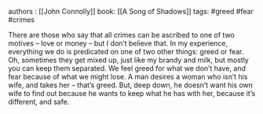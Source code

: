 authors : [[John Connolly]]
book: [[A Song of Shadows]]
tags: #greed #fear #crimes

There are those who say that all crimes can be ascribed to one of two motives – love or money – but I don’t believe that. In my experience, everything we do is predicated on one of two other things: greed or fear. Oh, sometimes they get mixed up, just like my brandy and milk, but mostly you can keep them separated. We feel greed for what we don’t have, and fear because of what we might lose. A man desires a woman who isn’t his wife, and takes her – that’s greed. But, deep down, he doesn’t want his own wife to find out because he wants to keep what he has with her, because it’s different, and safe.